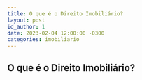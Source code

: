 ```yaml
---
title: O que é o Direito Imobiliário?
layout: post
id_author: 1
date: 2023-02-04 12:00:00 -0300
categories: imobiliario
---
```


## O que é o Direito Imobiliário?
